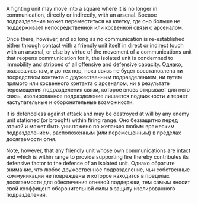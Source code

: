 
A fighting unit may move into a square where it is no longer in communication, directly or indirectly, with an arsenal.
Боевое подразделение может переместиться на клетку, где оно больше не поддерживает непосредственной или косвенной связи с арсеналом.

Once there, however, and so long as no communication is re-established either through contact with a friendly unit itself in direct or indirect touch with an arsenal, or else by virtue of the movement of a communications unit that reopens communication for it, the isolated unit is condemned to immobility and stripped of all offensive and defensive capacity.
Однако, оказавшись там, и до тех пор, пока связь не будет восстановлена ни посредством контакта с дружественным подразделением, ни путем прямого или косвенного контакта с арсеналом, ни в результате перемещения подразделения связи, которое вновь открывает для него связь, изолированное подразделение лишается подвижности и теряет наступательные и оборонительные возможности.

It is defenceless against attack and may be destroyed at will by any enemy unit stationed (or brought) within firing range.
Оно беззащитно перед атакой и может быть уничтожено по желанию любым вражеским подразделением, расположенным (или перемещенным) в пределах досягаемости огня.

Note, however, that any friendly unit whose own communications are intact and which is within range to provide supporting fire thereby contributes its defensive factor to the defence of an isolated unit.
Однако обратите внимание, что любое дружественное подразделение, чьи собственные коммуникации не повреждены и которое находится в пределах досягаемости для обеспечения огневой поддержки, тем самым вносит свой коэффицент оборонительной силы в защиту изолированного подразделения.
